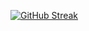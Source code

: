 [![GitHub Streak](http://github-readme-streak-stats.herokuapp.com?user=alexandre-ohayon&theme=buefy-dark&hide_border=true&date_format=M%20j%5B%2C%20Y%5D)](https://git.io/streak-stats)
